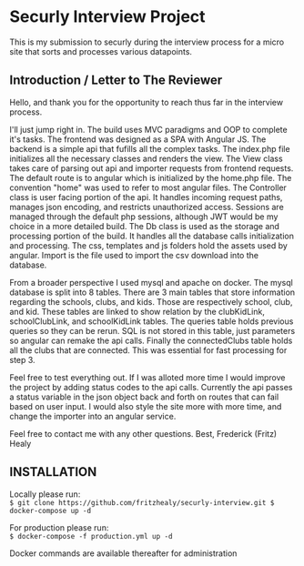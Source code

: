 # Securly Interview Project
This is my submission to securly during the interview process for a micro site that sorts and processes various datapoints.

## Introduction / Letter to The Reviewer
Hello, and thank you for the opportunity to reach thus far in the interview process. 

I'll just jump right in.
The build uses MVC paradigms and OOP to complete it's tasks.
The frontend was designed as a SPA with Angular JS. 
The backend is a simple api that fufills all the complex tasks.
The index.php file initializes all the necessary classes and renders the view.
The View class takes care of parsing out api and importer requests from frontend requests.
The default route is to angular which is initialized by the home.php file.
The convention "home" was used to refer to most angular files.
The Controller class is user facing portion of the api. It handles incoming request paths,
manages json encoding, and restricts unauthorized access.
Sessions are managed through the default php sessions, although JWT would be my choice in a more detailed build.
The Db class is used as the storage and processing portion of the build.
It handles all the database calls initialization and processing.
The css, templates and js folders hold the assets used by angular.
Import is the file used to import the csv download into the database.

From a broader perspective I used mysql and apache on docker.
The mysql database is split into 8 tables.
There are 3 main tables that store information regarding the schools, clubs, and kids.
Those are respectively school, club, and kid. 
These tables are linked to show relation by the clubKidLink, schoolClubLink, and schoolKidLink tables.
The queries table holds previous queries so they can be rerun. 
SQL is not stored in this table, just parameters so angular can remake the api calls.
Finally the connectedClubs table holds all the clubs that are connected. 
This was essential for fast processing for step 3.

Feel free to test everything out. 
If I was alloted more time I would improve the project by adding status codes to the api calls.
Currently the api passes a status variable in the json object back and forth on routes that can fail based on user input.
I would also style the site more with more time, and change the importer into an angular service.

Feel free to contact me with any other questions.
Best,
Frederick (Fritz) Healy

## INSTALLATION
Locally please run:  
``
$ git clone https://github.com/fritzhealy/securly-interview.git
$ docker-compose up -d
``

For production please run:  
``
$ docker-compose -f production.yml up -d
``

Docker commands are available thereafter for administration
